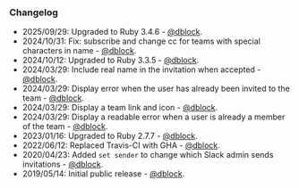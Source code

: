 ### Changelog

* 2025/09/29: Upgraded to Ruby 3.4.6 - [@dblock](https://github.com/dblock).
* 2024/10/31: Fix: subscribe and change cc for teams with special characters in name - [@dblock](https://github.com/dblock).
* 2024/10/12: Upgraded to Ruby 3.3.5 - [@dblock](https://github.com/dblock).
* 2024/03/29: Include real name in the invitation when accepted - [@dblock](https://github.com/dblock).
* 2024/03/29: Display error when the user has already been invited to the team - [@dblock](https://github.com/dblock).
* 2024/03/29: Display a team link and icon - [@dblock](https://github.com/dblock).
* 2024/03/29: Display a readable error when a user is already a member of the team - [@dblock](https://github.com/dblock).
* 2023/01/16: Upgraded to Ruby 2.7.7 - [@dblock](https://github.com/dblock).
* 2022/06/12: Replaced Travis-CI with GHA - [@dblock](https://github.com/dblock).
* 2020/04/23: Added `set sender` to change which Slack admin sends invitations - [@dblock](https://github.com/dblock).
* 2019/05/14: Initial public release - [@dblock](https://github.com/dblock).
